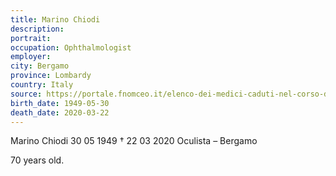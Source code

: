 ```yaml
---
title: Marino Chiodi
description: 
portrait: 
occupation: Ophthalmologist
employer: 
city: Bergamo
province: Lombardy
country: Italy 
source: https://portale.fnomceo.it/elenco-dei-medici-caduti-nel-corso-dellepidemia-di-covid-19/
birth_date: 1949-05-30
death_date: 2020-03-22
---
```


Marino Chiodi 30 05 1949 † 22 03 2020
Oculista – Bergamo

70 years old.
